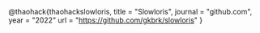 @thaohack{thaohackslowloris,
title = "Slowloris",
 journal = "github.com",
 year = "2022"
 url = "https://github.com/gkbrk/slowloris"
}
